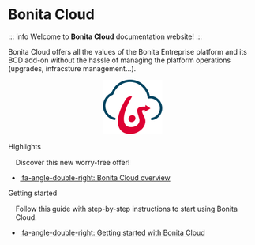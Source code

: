 # Bonita Cloud

::: info
Welcome to **Bonita Cloud** documentation website! 
:::

Bonita Cloud offers all the values of the Bonita Entreprise platform and its BCD add-on without the hassle of managing the platform operations (upgrades, infracsture management...).


<div class="col-md-4">
<div class="panel panel-default" style="border: none; box-shadow: none; text-align:center">

![bonita_cloud_200](images/bonita_cloud_200.png)

</div>
</div>


<div class="col-md-4">
<div class="panel panel-default">
<div class="panel-heading">Highlights</div>
<div class="panel-body">
<div style="padding: 15px; padding-bottom: 0px;">Discover this new worry-free offer!</div>
<div class="menu-block-wrapper">

* [:fa-angle-double-right: Bonita Cloud overview](Overview.md)
<!--{ul:.menu .nav}-->
</div>
</div>
</div>
</div>

<div class="col-md-4">
<div class="panel panel-default">
<div class="panel-heading">Getting started</div>
<div class="panel-body">
<div style="padding: 15px; padding-bottom: 0px;">Follow this guide with step-by-step instructions to start using Bonita Cloud.</div>
<div class="menu-block-wrapper">

* [:fa-angle-double-right: Getting started with Bonita Cloud](Getting_started_with_Bonita_Cloud.md)
<!--{ul:.menu .nav}-->
</div>
</div>
</div>
</div>